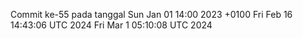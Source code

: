 Commit ke-55 pada tanggal Sun Jan 01 14:00 2023 +0100
Fri Feb 16 14:43:06 UTC 2024
Fri Mar  1 05:10:08 UTC 2024
